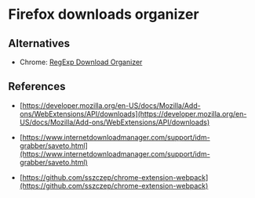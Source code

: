 # Firefox downloads organizer

## Alternatives

- Chrome: [RegExp Download Organizer](https://chromewebstore.google.com/detail/regexp-download-organizer/oamembonjndgangicfphlckkdmagpjlg?hl=en)

## References

- [https://developer.mozilla.org/en-US/docs/Mozilla/Add-ons/WebExtensions/API/downloads](https://developer.mozilla.org/en-US/docs/Mozilla/Add-ons/WebExtensions/API/downloads)

- [https://www.internetdownloadmanager.com/support/idm-grabber/saveto.html](https://www.internetdownloadmanager.com/support/idm-grabber/saveto.html)

- [https://github.com/sszczep/chrome-extension-webpack](https://github.com/sszczep/chrome-extension-webpack)
